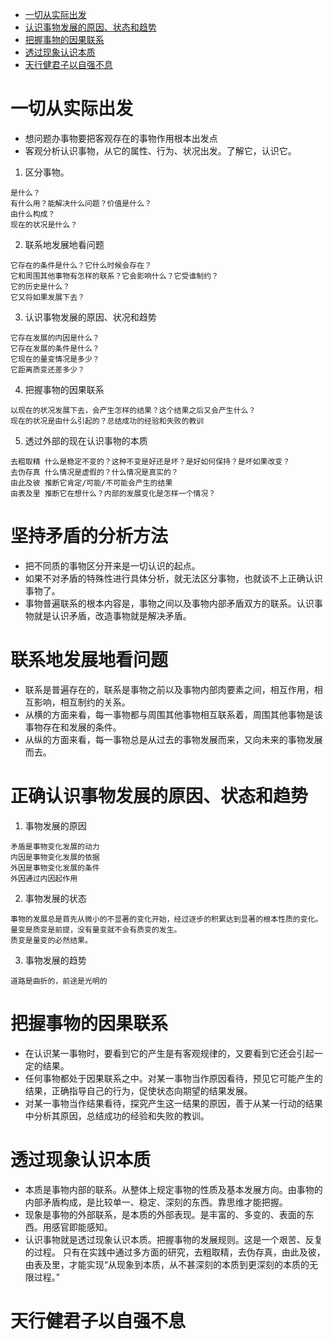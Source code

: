 * [一切从实际出发](#一切从实际出发)
* [认识事物发展的原因、状态和趋势](#认识事物发展的原因、状态和趋势)
* [把握事物的因果联系](#把握事物的因果联系)
* [透过现象认识本质](#透过现象认识本质)
* [天行健君子以自强不息](#天行健君子以自强不息)

# 一切从实际出发
- 想问题办事物要把客观存在的事物作用根本出发点
- 客观分析认识事物，从它的属性、行为、状况出发。了解它，认识它。
 
1. 区分事物。 
```
是什么？
有什么用？能解决什么问题？价值是什么？
由什么构成？
现在的状况是什么？
```
2. 联系地发展地看问题
```
它存在的条件是什么？它什么时候会存在？
它和周围其他事物有怎样的联系？它会影响什么？它受谁制约？
它的历史是什么？
它又将如果发展下去？
```
3. 认识事物发展的原因、状况和趋势
```
它存在发展的内因是什么？
它存在发展的条件是什么？
它现在的量变情况是多少？
它距离质变还差多少？
```
4. 把握事物的因果联系
```
以现在的状况发展下去，会产生怎样的结果？这个结果之后又会产生什么？
现在的状况是由什么引起的？总结成功的经验和失败的教训
```
5. 透过外部的现在认识事物的本质
```
去粗取精 什么是稳定不变的？这种不变是好还是坏？是好如何保持？是坏如果改变？
去伪存真 什么情况是虚假的？什么情况是真实的？
由此及彼 推断它肯定/可能/不可能会产生的结果
由表及里 推断它在想什么？内部的发展变化是怎样一个情况？
```
# 坚持矛盾的分析方法
- 把不同质的事物区分开来是一切认识的起点。
- 如果不对矛盾的特殊性进行具体分析，就无法区分事物，也就谈不上正确认识事物了。
- 事物普遍联系的根本内容是，事物之间以及事物内部矛盾双方的联系。认识事物就是认识矛盾，改造事物就是解决矛盾。
# 联系地发展地看问题
- 联系是普遍存在的，联系是事物之前以及事物内部肉要素之间，相互作用，相互影响，相互制约的关系。
- 从横的方面来看，每一事物都与周围其他事物相互联系着，周围其他事物是该事物存在和发展的条件。
- 从纵的方面来看，每一事物总是从过去的事物发展而来，又向未来的事物发展而去。
# 正确认识事物发展的原因、状态和趋势
1. 事物发展的原因
```
矛盾是事物变化发展的动力
内因是事物变化发展的依据
外因是事物变化发展的条件
外因通过内因起作用
```
2. 事物发展的状态
```
事物的发展总是首先从微小的不显著的变化开始，经过逐步的积累达到显著的根本性质的变化。
量变是质变是前提，没有量变就不会有质变的发生。
质变是量变的必然结果。
```
3. 事物发展的趋势
```
道路是曲折的，前途是光明的
```
# 把握事物的因果联系
- 在认识某一事物时，要看到它的产生是有客观规律的，又要看到它还会引起一定的结果。
- 任何事物都处于因果联系之中。对某一事物当作原因看待，预见它可能产生的结果，正确指导自己的行为，促使状态向期望的结果发展。
- 对某一事物当作结果看待，探究产生这一结果的原因，善于从某一行动的结果中分析其原因，总结成功的经验和失败的教训。
# 透过现象认识本质
- 本质是事物内部的联系。从整体上规定事物的性质及基本发展方向。由事物的内部矛盾构成，是比较单一、稳定、深刻的东西。靠思维才能把握。
- 现象是事物的外部联系，是本质的外部表现。是丰富的、多变的、表面的东西。用感官即能感知。
- 认识事物就是透过现象认识本质。把握事物的发展规则。这是一个艰苦、反复的过程。
只有在实践中通过多方面的研究，去粗取精，去伪存真，由此及彼，由表及里，才能实现“从现象到本质，从不甚深刻的本质到更深刻的本质的无限过程。”
# 天行健君子以自强不息
